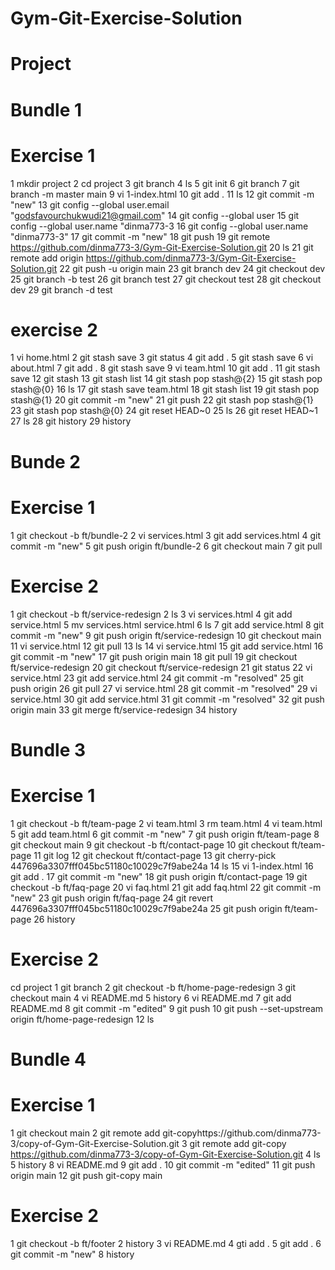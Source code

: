 # Gym-Git-Exercise-Solution
# Project
# Bundle 1
   # Exercise 1
   1  mkdir project
   2  cd project
   3  git branch
   4  ls
   5  git init
   6  git branch
   7  git branch -m master main
   9  vi 1-index.html
   10  git add .
   11 ls
   12  git commit -m "new"
   13   git config --global user.email "godsfavourchukwudi21@gmail.com"
   14  git config --global user
   15  git config --global user.name "dinma773-3
   16  git config --global user.name "dinma773-3"
   17  git commit -m "new"
   18  git push
   19  git remote https://github.com/dinma773-3/Gym-Git-Exercise-Solution.git
   20  ls
   21  git remote add origin https://github.com/dinma773-3/Gym-Git-Exercise-Solution.git
   22  git push -u origin main
   23  git branch dev
   24  git checkout dev
   25  git branch -b test
   26  git branch test
   27  git checkout test
   28  git checkout dev
   29  git branch -d test
   
   # exercise 2
   1 vi home.html
   2  git stash save
   3  git status
   4  git add .
   5  git stash save
   6  vi about.html
   7  git add .
   8  git stash save
   9  vi team.html
   10  git add .
   11  git stash save
   12  git stash
   13  git stash list
   14  git stash pop stash@{2}
   15  git stash pop stash@{0}
   16  ls
   17  git stash save team.html
   18  git stash list
   19  git stash pop stash@{1}
   20  git commit -m "new"
   21  git push
   22  git stash pop stash@{1}
   23  git stash pop stash@{0}
   24  git reset HEAD~0
   25  ls
   26  git reset HEAD~1
   27  ls
   28  git history
   29  history
# Bunde 2
  # Exercise 1
  1  git checkout -b ft/bundle-2
  2  vi services.html
  3  git add services.html
  4  git commit -m "new"
  5  git push origin ft/bundle-2
  6  git checkout main
  7  git pull
  # Exercise 2
  1  git checkout -b ft/service-redesign
  2  ls
  3  vi services.html
  4  git add service.html
  5  mv services.html service.html
  6  ls
  7  git add service.html
  8  git commit -m "new"
  9  git push origin ft/service-redesign
  10  git checkout main
  11  vi service.html
  12  git pull
  13  ls
  14  vi service.html
  15  git add service.html
  16  git commit -m "new"
  17  git push origin main
  18  git pull
  19  git checkout ft/service-redesign
  20  git checkout ft/service-redesign
  21  git status
  22  vi service.html
  23  git add service.html
  24  git commit -m "resolved"
  25  git push origin
  26  git pull
  27  vi service.html
  28  git commit -m "resolved"
  29  vi service.html
  30  git add service.html
  31  git commit -m "resolved"
  32  git push origin main
  33  git merge ft/service-redesign
  34  history

# Bundle 3
  # Exercise 1
  1  git checkout -b ft/team-page
  2  vi team.html
  3  rm team.html
  4  vi team.html
  5  git add team.html
  6  git commit -m "new"
  7  git push origin ft/team-page
  8  git checkout main
  9  git checkout -b ft/contact-page
  10  git checkout ft/team-page
  11  git log
  12  git checkout ft/contact-page
  13  git cherry-pick 447696a3307fff045bc51180c10029c7f9abe24a
  14  ls
  15  vi 1-index.html
  16  git add .
  17  git commit -m "new"
  18  git push origin ft/contact-page
  19  git checkout -b ft/faq-page
  20  vi faq.html
  21  git add faq.html
  22  git commit -m "new"
  23  git push origin ft/faq-page
  24  git revert 447696a3307fff045bc51180c10029c7f9abe24a
  25  git push origin ft/team-page
  26  history
  # Exercise 2
  cd project
  1  git branch
  2  git checkout -b ft/home-page-redesign
  3  git checkout main
  4  vi README.md
  5  history
  6  vi README.md
  7  git add README.md
  8  git commit -m "edited"
  9  git push
  10  git push --set-upstream origin ft/home-page-redesign
  12  ls

# Bundle 4
  # Exercise 1
  1  git checkout main
  2  git remote add git-copyhttps://github.com/dinma773-3/copy-of-Gym-Git-Exercise-Solution.git
  3  git remote add git-copy https://github.com/dinma773-3/copy-of-Gym-Git-Exercise-Solution.git
  4  ls
  5  history
  8  vi README.md
  9  git add .
  10  git commit -m "edited"
  11  git push origin main
  12  git push git-copy main
  # Exercise 2
  1  git checkout -b ft/footer
  2  history
  3  vi README.md
  4  gti add .
  5  git add .
  6  git commit -m "new"
  8  history
